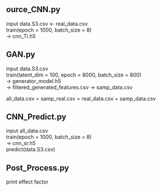 ## ource_CNN.py  
input data.S3.csv <- real_data.csv  
train(epoch = 1000, batch_size = 8)  
-> cnn_Ti.h5  
  

## GAN.py  
input data.S3.csv  
train(latent_dim = 100, epoch = 8000, batch_size = 800)  
-> generator_model.h5  
-> filtered_generated_features.csv -> samp_data.csv  
  
all_data.csv = samp_real.csv = real_data.csv + samp_data.csv  
  
## CNN_Predict.py  
input all_data.csv  
train(epoch = 1000, batch_size = 8)  
-> cnn_sr.h5  
predict(data.S3.csv)  
  
## Post_Process.py  
print effect factor